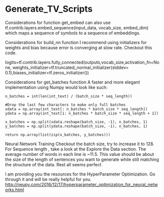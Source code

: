 # Generate_TV_Scripts

Considerations for function get_embed
can also use tf.contrib.layers.embed_sequence(input_data, vocab_size, embed_dim) which maps a sequence of symbols to a sequence of embeddings.

Considerations for build_nn function
I recommend using initializers for weights and bias because error is converging at slow rate. Checkout this code.

logits=tf.contrib.layers.fully_connected(outputs,vocab_size,activation_fn=None, weights_initializer=tf.truncated_normal_initializer(stddev= 0.1),biases_initializer=tf.zeros_initializer())

Considerations for get_batches function
A faster and more elegant implementation using Numpy would look like such:

    n_batches = int(len(int_text) / (batch_size * seq_length))

    #Drop the last few characters to make only full batches
    xdata = np.array(int_text[: n_batches * batch_size * seq_length])
    ydata = np.array(int_text[1: n_batches * batch_size * seq_length + 1])

    x_batches = np.split(xdata.reshape(batch_size, -1), n_batches, 1)
    y_batches = np.split(ydata.reshape(batch_size, -1), n_batches, 1)

    return np.array(list(zip(x_batches, y_batches)))


Neural Network Training
Checkout the batch size, try to increase it to 128.
For Sequence length , take a look at the Explore the Data section. The average number of words in each line is ~11.5. This value should be about the size of the length of sentences you want to generate while still matching the structure of the data.
Rest all seems perfect

I am providing you the resources for the HyperParameter Optimization. Go through it and will be really helpful for you.
http://neupy.com/2016/12/17/hyperparameter_optimization_for_neural_networks.html
